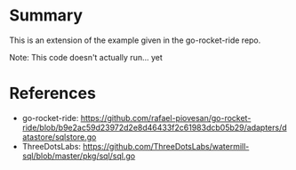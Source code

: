 # Summary #
This is an extension of the example given in the go-rocket-ride repo.

Note: This code doesn't actually run... yet

# References #
* go-rocket-ride: https://github.com/rafael-piovesan/go-rocket-ride/blob/b9e2ac59d23972d2e8d46433f2c61983dcb05b29/adapters/datastore/sqlstore.go
* ThreeDotsLabs: https://github.com/ThreeDotsLabs/watermill-sql/blob/master/pkg/sql/sql.go
